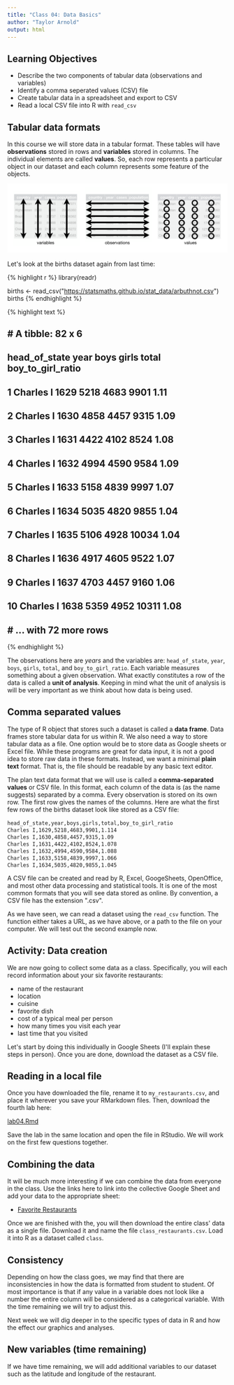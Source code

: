 ```yaml
---
title: "Class 04: Data Basics"
author: "Taylor Arnold"
output: html
---
```




## Learning Objectives

- Describe the two components of tabular data (observations and variables)
- Identify a comma seperated values (CSV) file
- Create tabular data in a spreadsheet and export to CSV
- Read a local CSV file into R with `read_csv`

## Tabular data formats

In this course we will store data in a tabular format.
These tables will have **observations** stored in rows and
**variables** stored in columns. The individual elements are
called **values**. So, each row represents a
particular object in our dataset and each column represents
some feature of the objects.

![](../assets/img/tidy-1.png)

Let's look at the births dataset again from last time:


{% highlight r %}
library(readr)

births <- read_csv("https://statsmaths.github.io/stat_data/arbuthnot.csv")
births
{% endhighlight %}



{% highlight text %}
## # A tibble: 82 x 6
##    head_of_state  year  boys girls total boy_to_girl_ratio
##    <chr>         <int> <int> <int> <int>             <dbl>
##  1 Charles I      1629  5218  4683  9901              1.11
##  2 Charles I      1630  4858  4457  9315              1.09
##  3 Charles I      1631  4422  4102  8524              1.08
##  4 Charles I      1632  4994  4590  9584              1.09
##  5 Charles I      1633  5158  4839  9997              1.07
##  6 Charles I      1634  5035  4820  9855              1.04
##  7 Charles I      1635  5106  4928 10034              1.04
##  8 Charles I      1636  4917  4605  9522              1.07
##  9 Charles I      1637  4703  4457  9160              1.06
## 10 Charles I      1638  5359  4952 10311              1.08
## # ... with 72 more rows
{% endhighlight %}

The observations here are *years* and the variables are: `head_of_state`,
`year`, `boys`, `girls`, `total`, and `boy_to_girl_ratio`. Each variable
measures something about a given observation. What exactly
constitutes a row of the data is called a **unit of analysis**.
Keeping in mind what the unit of analysis is will be very
important as we think about how data is being used.

## Comma separated values

The type of R object that stores such a dataset is called a
**data frame**. Data frames store tabular data for us within R. We also
need a way to store tabular data as a file. One option would be to store
data as Google sheets or Excel file. While these programs are
great for data input, it is not a good idea to store raw data in
these formats. Instead, we want a minimal **plain text** format.
That is, the file should be readable by any basic text editor.

The plan text data format that we will use is called a
**comma-separated values** or CSV file. In this format, each
column of the data is (as the name suggests) separated by a
comma. Every observation is stored on its own row. The first
row gives the names of the columns. Here are what the first few
rows of the births dataset look like stored as a CSV file:

```
head_of_state,year,boys,girls,total,boy_to_girl_ratio
Charles I,1629,5218,4683,9901,1.114
Charles I,1630,4858,4457,9315,1.09
Charles I,1631,4422,4102,8524,1.078
Charles I,1632,4994,4590,9584,1.088
Charles I,1633,5158,4839,9997,1.066
Charles I,1634,5035,4820,9855,1.045
```

A CSV file can be created and read by R, Excel, GoogeSheets,
OpenOffice, and most other data processing and statistical tools.
It is one of the most common formats that you will see data stored
as online. By convention, a CSV file has the extension ".csv".

As we have seen, we can read a dataset using the `read_csv` function. The
function either takes a URL, as we have above, or a path to the file on your
computer. We will test out the second example now.

## Activity: Data creation

We are now going to collect some data as a class. Specifically, you will each
record information about your six favorite restaurants:

  - name of the restaurant
  - location
  - cuisine
  - favorite dish
  - cost of a typical meal per person
  - how many times you visit each year
  - last time that you visited

Let's start by doing this individually in Google Sheets (I'll explain these
steps in person). Once you are done, download the dataset as a CSV file.

## Reading in a local file

Once you have downloaded the file, rename it to `my_restaurants.csv`, and
place it wherever you save your RMarkdown files. Then, download the fourth
lab here:

<a href="https://raw.githubusercontent.com/statsmaths/stat209-f18/master/labs/lab04.Rmd" download="lab04.Rmd" target="_blank">lab04.Rmd</a>

Save the lab in the same location and open the file in RStudio. We will work
on the first few questions together.

## Combining the data

It will be much more interesting if we can combine the data from everyone in
the class. Use the links here to link into the collective Google Sheet and
add your data to the appropriate sheet:

- [Favorite Restaurants](https://docs.google.com/spreadsheets/d/10LFQMcRRBiRXEauX1aUfv3dYhiJ4zS616BwyDnXC3kc/edit?usp=sharing)

Once we are finished with the, you will then download the entire class' data
as a single file. Download it and name the file `class_restaurants.csv`. Load
it into R as a dataset called `class`.

## Consistency

Depending on how the class goes, we may find that there are inconsistencies in
how the data is formatted from student to student. Of most importance is that
if any value in a variable does not look like a number the entire column will
be considered as a categorical variable. With the time remaining we will try
to adjust this.

Next week we will dig deeper in to the specific types of data in R and how the
effect our graphics and analyses.

## New variables (time remaining)

If we have time remaining, we will add additional variables to our dataset
such as the latitude and longitude of the restaurant.
